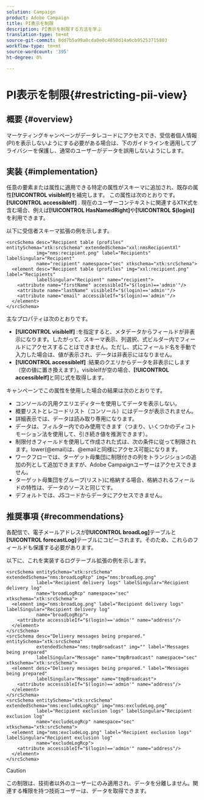 ```yaml
---
solution: Campaign
product: Adobe Campaign
title: PI表示を制限
description: PI表示を制限する方法を学ぶ
translation-type: tm+mt
source-git-commit: 8dd7b5a99a0cda0e0c4850d14a6cb95253715803
workflow-type: tm+mt
source-wordcount: '395'
ht-degree: 0%

---
```


# PI表示を制限{#restricting-pii-view}

## 概要 {#overview}

マーケティングキャンペーンがデータレコードにアクセスでき、受信者個人情報(PI)を表示しないようにする必要がある場合は、下のガイドラインを適用してプライバシーを保護し、通常のユーザーがデータを誤用しないようにします。

## 実装 {#implementation}

任意の要素または属性に適用できる特定の属性がスキーマに追加され、既存の属性&#x200B;**[!UICONTROL visibleIf]**&#x200B;を補完します。 この属性は次のとおりです。**[!UICONTROL accessibleIf]** . 現在のユーザーコンテキストに関連するXTK式を含む場合、例えば&#x200B;**[!UICONTROL HasNamedRight]**&#x200B;や&#x200B;**[!UICONTROL $(login)]**&#x200B;を利用できます。

以下に受信者スキーマ拡張の例を示します。

```
<srcSchema desc="Recipient table (profiles" entitySchema="xtk:srcSchema" extendedSchema="xxl:nmsRecipientXl"
           img="nms:recipient.png" label="Recipients" labelSingular="Recipient"
           name="recipient" namespace="sec" xtkschema="xtk:srcSchema">
  <element desc="Recipient table (profiles" img="xxl:recipient.png" label="Recipients"
           labelSingular="Recipient" name="recipient">
    <attribute name="firstName" accessibleIf="$(login)=='admin'"/>
    <attribute name="lastName" visibleIf="$(login)=='admin'"/>
    <attribute name="email" accessibleIf="$(login)=='admin'"/>
  </element>
</srcSchema>
```

主なプロパティは次のとおりです。

* **[!UICONTROL visibleIf]** :を指定すると、メタデータからフィールドが非表示になります。したがって、スキーマ表示、列選択、式ビルダー内でフィールドにアクセスすることはできません。ただし、式にフィールド名を手動で入力した場合は、値が表示され、データは非表示にはなりません。
* **[!UICONTROL accessibleIf]** :結果のクエリからデータを非表示にします（空の値に置き換えます）。visibleIfが空の場合、**[!UICONTROL accessibleIf]**&#x200B;と同じ式を取得します。

キャンペーンでこの属性を使用した場合の結果は次のとおりです。

* コンソールの汎用クエリエディターを使用してデータを表示しない。
* 概要リストとレコードリスト（コンソール）にはデータが表示されません。
* 詳細表示では、データは読み取り専用になります。
* データは、フィルター内でのみ使用できます（つまり、いくつかのディコトモーション法を使用して、引き続き値を推測できます）。
* 制限付きフィールドを使用して作成された式は、次の条件に従って制限されます。lower(@email)は、@emailと同様にアクセス可能になります。
* ワークフローでは、ターゲット母集団に制限付きの列をトランジションの追加の列として追加できますが、Adobe Campaignユーザーはアクセスできません。
* ターゲット母集団をグループ(リスト)に格納する場合、格納されるフィールドの特性は、データのソースと同じです。
* デフォルトでは、JSコードからデータにアクセスできません。

## 推奨事項 {#recommendations}

各配信で、電子メールアドレスが&#x200B;**[!UICONTROL broadLog]**&#x200B;テーブルと&#x200B;**[!UICONTROL forecastLog]**&#x200B;テーブルにコピーされます。そのため、これらのフィールドも保護する必要があります。

以下に、これを実装するログテーブル拡張の例を示します。

```
<srcSchema entitySchema="xtk:srcSchema" extendedSchema="nms:broadLogRcp" img="nms:broadLog.png"
           label="Recipient delivery logs" labelSingular="Recipient delivery log"
           name="broadLogRcp" namespace="sec" xtkschema="xtk:srcSchema">
  <element img="nms:broadLog.png" label="Recipient delivery logs" labelSingular="Recipient delivery log"
           name="broadLogRcp">
    <attribute accessibleIf="$(login)=='admin'" name="address"/>
  </element>
</srcSchema>
<srcSchema desc="Delivery messages being prepared." entitySchema="xtk:srcSchema"
           extendedSchema="nms:tmpBroadcast" img="" label="Messages being prepared"
           labelSingular="Message" name="tmpBroadcast" namespace="sec" xtkschema="xtk:srcSchema">
  <element desc="Delivery messages being prepared." label="Messages being prepared"
           labelSingular="Message" name="tmpBroadcast">
    <attribute accessibleIf="$(login)=='admin'" name="address"/>
  </element>
</srcSchema>
<srcSchema entitySchema="xtk:srcSchema" extendedSchema="nms:excludeLogRcp" img="nms:excludeLog.png"
           label="Recipient exclusion logs" labelSingular="Recipient exclusion log"
           name="excludeLogRcp" namespace="sec" xtkschema="xtk:srcSchema">
  <element img="nms:excludeLog.png" label="Recipient exclusion logs" labelSingular="Recipient exclusion log"
           name="excludeLogRcp">
    <attribute accessibleIf="$(login)=='admin'" name="address"/>
  </element>
</srcSchema>
```

>[!CAUTION]
>
>この制限は、技術者以外のユーザーにのみ適用され、データを分離しません。関連する権限を持つ技術ユーザーは、データを取得できます。
